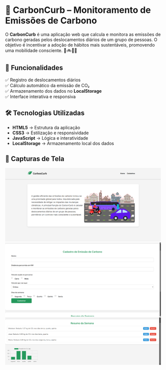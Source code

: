 # 🌱 CarbonCurb – Monitoramento de Emissões de Carbono

O **CarbonCurb** é uma aplicação web que calcula e monitora as emissões de carbono geradas pelos deslocamentos diários de um grupo de pessoas. O objetivo é incentivar a adoção de hábitos mais sustentáveis, promovendo uma mobilidade consciente. 🚗🚲🚶‍♂️  

## 📌 Funcionalidades

✅ Registro de deslocamentos diários  
✅ Cálculo automático da emissão de CO₂  
✅ Armazenamento dos dados no **LocalStorage**  
✅ Interface interativa e responsiva    

## 🛠️ Tecnologias Utilizadas

- **HTML5** → Estrutura da aplicação  
- **CSS3** → Estilização e responsividade  
- **JavaScript** → Lógica e interatividade  
- **LocalStorage** → Armazenamento local dos dados  

## 📸 Capturas de Tela  

<img width="700px" src="./.github/Screenshot.png">
<img width="700px" src="./.github/ScreenshotForm.png">
<img width="700px" src="./.github/ScreenshotResults.png">